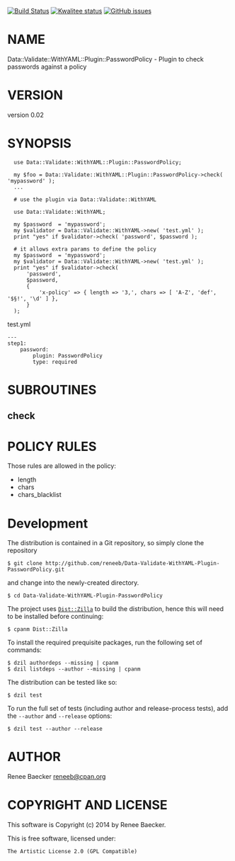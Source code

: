 [![Build Status](https://travis-ci.org/reneeb/Data-Validate-WithYAML-Plugin-PasswordPolicy.svg?branch=master)](https://travis-ci.org/reneeb/Data-Validate-WithYAML-Plugin-PasswordPolicy)
[![Kwalitee status](http://cpants.cpanauthors.org/dist/Data-Validate-WithYAML-Plugin-PasswordPolicy.png)](http://cpants.charsbar.org/dist/overview/Data-Validate-WithYAML-Plugin-PasswordPolicy)
[![GitHub issues](https://img.shields.io/github/issues/reneeb/Data-Validate-WithYAML-Plugin-PasswordPolicy.svg)](https://github.com/reneeb/Data-Validate-WithYAML-Plugin-PasswordPolicy/issues)

# NAME

Data::Validate::WithYAML::Plugin::PasswordPolicy - Plugin to check passwords against a policy 

# VERSION

version 0.02

# SYNOPSIS

      use Data::Validate::WithYAML::Plugin::PasswordPolicy;

      my $foo = Data::Validate::WithYAML::Plugin::PasswordPolicy->check( 'mypassword' );
      ...
      
      # use the plugin via Data::Validate::WithYAML
      
      use Data::Validate::WithYAML;
      
      my $password  = 'mypassword';
      my $validator = Data::Validate::WithYAML->new( 'test.yml' );
      print "yes" if $validator->check( 'password', $password );
    
      # it allows extra params to define the policy
      my $password  = 'mypassword';
      my $validator = Data::Validate::WithYAML->new( 'test.yml' );
      print "yes" if $validator->check( 
          'password',
          $password,
          {
              'x-policy' => { length => '3,', chars => [ 'A-Z', 'def', '$§!', '\d' ] },
          }
      );

test.yml

    ---
    step1:
        password:
            plugin: PasswordPolicy
            type: required

# SUBROUTINES

## check

# POLICY RULES

Those rules are allowed in the policy:

- length
- chars
- chars\_blacklist



# Development

The distribution is contained in a Git repository, so simply clone the
repository

```
$ git clone http://github.com/reneeb/Data-Validate-WithYAML-Plugin-PasswordPolicy.git
```

and change into the newly-created directory.

```
$ cd Data-Validate-WithYAML-Plugin-PasswordPolicy
```

The project uses [`Dist::Zilla`](https://metacpan.org/pod/Dist::Zilla) to
build the distribution, hence this will need to be installed before
continuing:

```
$ cpanm Dist::Zilla
```

To install the required prequisite packages, run the following set of
commands:

```
$ dzil authordeps --missing | cpanm
$ dzil listdeps --author --missing | cpanm
```

The distribution can be tested like so:

```
$ dzil test
```

To run the full set of tests (including author and release-process tests),
add the `--author` and `--release` options:

```
$ dzil test --author --release
```

# AUTHOR

Renee Baecker <reneeb@cpan.org>

# COPYRIGHT AND LICENSE

This software is Copyright (c) 2014 by Renee Baecker.

This is free software, licensed under:

    The Artistic License 2.0 (GPL Compatible)
